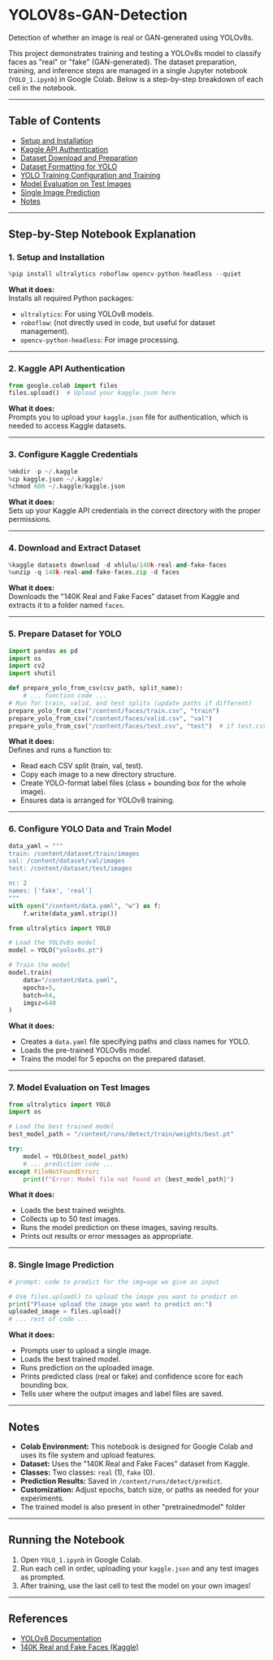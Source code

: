 
# YOLOV8s-GAN-Detection

Detection of whether an image is real or GAN-generated using YOLOv8s.

This project demonstrates training and testing a YOLOv8s model to classify faces as "real" or "fake" (GAN-generated). The dataset preparation, training, and inference steps are managed in a single Jupyter notebook (`YOLO_1.ipynb`) in Google Colab. Below is a step-by-step breakdown of each cell in the notebook.

---

## Table of Contents

- [Setup and Installation](#setup-and-installation)
- [Kaggle API Authentication](#kaggle-api-authentication)
- [Dataset Download and Preparation](#dataset-download-and-preparation)
- [Dataset Formatting for YOLO](#dataset-formatting-for-yolo)
- [YOLO Training Configuration and Training](#yolo-training-configuration-and-training)
- [Model Evaluation on Test Images](#model-evaluation-on-test-images)
- [Single Image Prediction](#single-image-prediction)
- [Notes](#notes)

---

## Step-by-Step Notebook Explanation

### 1. Setup and Installation

```python
%pip install ultralytics roboflow opencv-python-headless --quiet
```
**What it does:**  
Installs all required Python packages:
- `ultralytics`: For using YOLOv8 models.
- `roboflow`: (not directly used in code, but useful for dataset management).
- `opencv-python-headless`: For image processing.

---

### 2. Kaggle API Authentication

```python
from google.colab import files
files.upload()  # Upload your kaggle.json here
```
**What it does:**  
Prompts you to upload your `kaggle.json` file for authentication, which is needed to access Kaggle datasets.

---

### 3. Configure Kaggle Credentials

```python
%mkdir -p ~/.kaggle
%cp kaggle.json ~/.kaggle/
%chmod 600 ~/.kaggle/kaggle.json
```
**What it does:**  
Sets up your Kaggle API credentials in the correct directory with the proper permissions.

---

### 4. Download and Extract Dataset

```python
%kaggle datasets download -d xhlulu/140k-real-and-fake-faces
%unzip -q 140k-real-and-fake-faces.zip -d faces
```
**What it does:**  
Downloads the "140K Real and Fake Faces" dataset from Kaggle and extracts it to a folder named `faces`.

---

### 5. Prepare Dataset for YOLO

```python
import pandas as pd
import os
import cv2
import shutil

def prepare_yolo_from_csv(csv_path, split_name):
    # ... function code ...
# Run for train, valid, and test splits (update paths if different)
prepare_yolo_from_csv("/content/faces/train.csv", "train")
prepare_yolo_from_csv("/content/faces/valid.csv", "val")
prepare_yolo_from_csv("/content/faces/test.csv", "test")  # if test.csv exists
```
**What it does:**  
Defines and runs a function to:
- Read each CSV split (train, val, test).
- Copy each image to a new directory structure.
- Create YOLO-format label files (class + bounding box for the whole image).
- Ensures data is arranged for YOLOv8 training.

---

### 6. Configure YOLO Data and Train Model

```python
data_yaml = """
train: /content/dataset/train/images
val: /content/dataset/val/images
test: /content/dataset/test/images

nc: 2
names: ['fake', 'real']
"""
with open("/content/data.yaml", "w") as f:
    f.write(data_yaml.strip())

from ultralytics import YOLO

# Load the YOLOv8s model
model = YOLO("yolov8s.pt")

# Train the model
model.train(
    data="/content/data.yaml",
    epochs=5,
    batch=64,
    imgsz=640
)
```
**What it does:**  
- Creates a `data.yaml` file specifying paths and class names for YOLO.
- Loads the pre-trained YOLOv8s model.
- Trains the model for 5 epochs on the prepared dataset.

---

### 7. Model Evaluation on Test Images

```python
from ultralytics import YOLO
import os

# Load the best trained model
best_model_path = "/content/runs/detect/train/weights/best.pt"

try:
    model = YOLO(best_model_path)
    # ... prediction code ...
except FileNotFoundError:
    print(f"Error: Model file not found at {best_model_path}")
```
**What it does:**  
- Loads the best trained weights.
- Collects up to 50 test images.
- Runs the model prediction on these images, saving results.
- Prints out results or error messages as appropriate.

---

### 8. Single Image Prediction

```python
# prompt: code to predict for the img=age we give as input

# Use files.upload() to upload the image you want to predict on
print("Please upload the image you want to predict on:")
uploaded_image = files.upload()
# ... rest of code ...
```
**What it does:**  
- Prompts user to upload a single image.
- Loads the best trained model.
- Runs prediction on the uploaded image.
- Prints predicted class (real or fake) and confidence score for each bounding box.
- Tells user where the output images and label files are saved.

---

## Notes

- **Colab Environment:** This notebook is designed for Google Colab and uses its file system and upload features.
- **Dataset:** Uses the "140K Real and Fake Faces" dataset from Kaggle.
- **Classes:** Two classes: `real` (1), `fake` (0).
- **Prediction Results:** Saved in `/content/runs/detect/predict`.
- **Customization:** Adjust epochs, batch size, or paths as needed for your experiments.
- The trained model is also present in other "pretrainedmodel" folder

---

## Running the Notebook

1. Open `YOLO_1.ipynb` in Google Colab.
2. Run each cell in order, uploading your `kaggle.json` and any test images as prompted.
3. After training, use the last cell to test the model on your own images!

---

## References

- [YOLOv8 Documentation](https://docs.ultralytics.com/)
- [140K Real and Fake Faces (Kaggle)](https://www.kaggle.com/datasets/xhlulu/140k-real-and-fake-faces)
